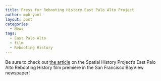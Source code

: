 ```yaml
---
title: Press for Rebooting History East Palo Alto Project
author: mpbryant
layout: post
categories:
  - News
tags:
  - East Palo Alto
  - film
  - Rebooting History
---
```

Be sure to check out <a href="http://sfbayview.com/2013/east-palo-alto-youth-grow-leadership-roots/" target="_blank">the article</a> on the Spatial History Project&#8217;s East Palo Alto Rebooting History film premiere in the San Francisco BayView newspaper!
